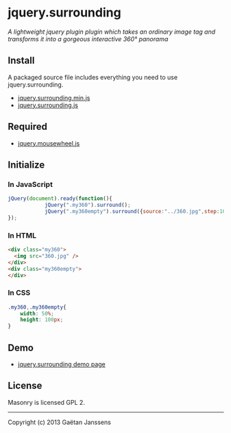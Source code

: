 # jquery.surrounding

_A lightweight jquery plugin plugin which takes an ordinary image tag and transforms it into a gorgeous interactive 360° panorama_

## Install

A packaged source file includes everything you need to use jquery.surrounding.

+ [jquery.surrounding.min.js](https://raw.github.com/janssens/jquery.surrounding/master/jquery.surrounding.min.js)
+ [jquery.surrounding.js](https://raw.github.com/janssens/jquery.surrounding/master/jquery.surrounding.js)

## Required

+ [jquery.mousewheel.js](https://raw.github.com/brandonaaron/jquery-mousewheel/master/jquery.mousewheel.js)

## Initialize

### In JavaScript

``` js
jQuery(document).ready(function(){
			jQuery(".my360").surround();
			jQuery(".my360empty").surround({source:"../360.jpg",step:10}); // step is the mousewheel delta multiplier
});
```

### In HTML

``` html
<div class="my360">
  <img src="360.jpg" />
</div>
<div class="my360empty">
</div>
```

### In CSS

``` css
.my360,.my360empty{
	width: 50%;
	height: 100px;
}
```
## Demo

+ [jquery.surrounding demo page](http://gaetan.janssens.free.fr/plugins/jquery.surrounding/)

## License

Masonry is licensed GPL 2.

* * *

Copyright (c) 2013 Gaëtan Janssens
